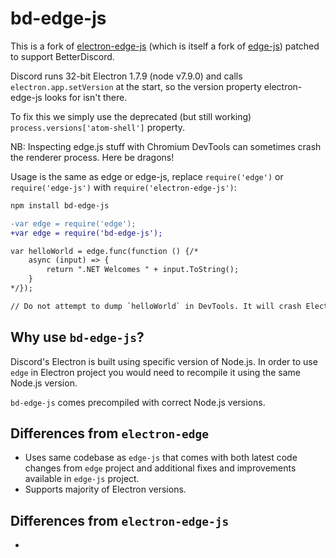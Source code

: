 # bd-edge-js

This is a fork of [electron-edge-js](https://github.com/agracio/electron-edge-js) (which is itself a fork of [edge-js](https://github.com/agracio/edge-js)) patched to support BetterDiscord.

Discord runs 32-bit Electron 1.7.9 (node v7.9.0) and calls `electron.app.setVersion` at the start, so the version property electron-edge-js looks for isn't there.

To fix this we simply use the deprecated (but still working) `process.versions['atom-shell']` property.

NB: Inspecting edge.js stuff with Chromium DevTools can sometimes crash the renderer process. Here be dragons!

Usage is the same as edge or edge-js, replace `require('edge')` or `require('edge-js')` with `require('electron-edge-js')`:

```bash
npm install bd-edge-js
```

```diff
-var edge = require('edge');
+var edge = require('bd-edge-js');

var helloWorld = edge.func(function () {/*
    async (input) => {
        return ".NET Welcomes " + input.ToString();
    }
*/});

// Do not attempt to dump `helloWorld` in DevTools. It will crash Electron!
```


## Why use `bd-edge-js`?

Discord's Electron is built using specific version of Node.js. In order to use `edge` in Electron project you would need to recompile it using the same Node.js version.

`bd-edge-js` comes precompiled with correct Node.js versions.

## Differences from `electron-edge`

* Uses same codebase as `edge-js` that comes with both latest code changes from `edge` project and additional fixes and improvements available in `edge-js` project.
* Supports majority of Electron versions.

## Differences from `electron-edge-js`

* 